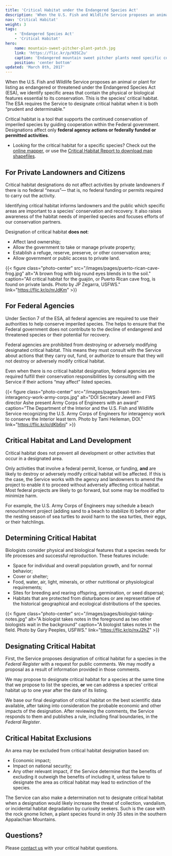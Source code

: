 ```yaml
---
title: 'Critical Habitat under the Endangered Species Act'
description: 'When the U.S. Fish and Wildlife Service proposes an animal or plant for listing as endangered or threatened under the Endangered Species Act, we identify specific areas that contain the physical or biological features essential to its conservation. This is the species’ “critical habitat.”'
nav: 'Critical Habitat'
weight: 3
tags:
    - 'Endangered Species Act'
    - 'Critical Habitat'
hero:
    name: mountain-sweet-pitcher-plant-patch.jpg
    link: 'https://flic.kr/p/H3SC2u'
    caption: 'Endangered mountain sweet pitcher plants need specific conditions to survive. Photo by Gary Peeples, USFWS.'
    position: 'center bottom'
updated: 'March 8th, 2017'
---
```


When the U.S. Fish and Wildlife Service proposes an animal or plant for listing as endangered or threatened under the Endangered Species Act (ESA), we identify specific areas that contain the physical or biological features essential to its conservation. This is the species’ critical habitat. The ESA requires the Service to designate critical habitat when it is both “prudent and determinable.”

Critical habitat is a tool that supports the continued conservation of imperiled species by guiding cooperation within the Federal government. Designations affect only **federal agency actions or federally funded or permitted activities**.

- Looking for the critical habitat for a specific species? Check out the [online mapper](http://fws.maps.arcgis.com/home/webmap/viewer.html?webmap=9d8de5e265ad4fe09893cf75b8dbfb77), or use the [Critical Habitat Report to download map shapefiles](http://ecos.fws.gov/ecp/report/table/critical-habitat.html).

## For Private Landowners and Citizens

Critical habitat designations do not affect activities by private landowners if there is no federal “nexus”— that is, no federal funding or permits required to carry out the activity.

Identifying critical habitat informs landowners and the public which specific areas are important to a species’ conservation and recovery. It also raises awareness of the habitat needs of imperiled species and focuses efforts of our conservation partners.

Designation of critical habitat **does not**:

  - Affect land ownership;
  - Allow the government to take or manage private property;
  - Establish a refuge, reserve, preserve, or other conservation area;
  - Allow government or public access to private land.  

{{< figure class="photo-center" src="/images/pages/puerto-rican-cave-frog.jpg" alt="A brown frog with big round eyes blends in to the soil." caption="All critical habitat for the guajón, or Puerto Rican cave frog, is found on private lands. Photo by JP Zegarra, USFWS." link="https://flic.kr/p/nrJdKm" >}}

## For Federal Agencies

Under Section 7 of the ESA, all federal agencies are required to use their authorities to help conserve imperiled species. The helps to ensure that the Federal government does not contribute to the decline of endangered and threatened species or their potential for recovery.

Federal agencies are prohibited from destroying or adversely modifying designated critical habitat. This means they must consult with the Service about actions that they carry out, fund, or authorize to ensure that they will not destroy or adversely modify critical habitat.

Even when there is no critical habitat designation, federal agencies are required fulfill their conservation responsibilities by consulting with the Service if their actions “may affect” listed species.

{{< figure class="photo-center" src="/images/pages/least-tern-interagency-work-army-corps.jpg" alt="DOI Secretary Jewell and FWS director Ashe present Army Corps of Engineers with an award" caption="The Department of the Interior and the U.S. Fish and Wildlife Service recognizing the U.S. Army Corps of Engineers for interagency work to conserve the Interior least tern. Photo by Tami Heileman, DOI." link="https://flic.kr/p/dKb6nj" >}}

## Critical Habitat and Land Development

Critical habitat does not prevent all development or other activities that occur in a designated area.

Only activities that involve a federal permit, license, or funding, **and** are likely to destroy or adversely modify critical habitat will be affected. If this is the case, the Service works with the agency and landowners to amend the project to enable it to proceed without adversely affecting critical habitat. Most federal projects are likely to go forward, but some may be modified to minimize harm.

For example, the U.S. Army Corps of Engineers may schedule a beach renourishment project (adding sand to a beach to stabilize it) before or after the nesting season of sea turtles to avoid harm to the sea turtles, their eggs, or their hatchlings.

## Determining Critical Habitat

Biologists consider physical and biological features that a species needs for life processes and successful reproduction. These features include:

  - Space for individual and overall population growth, and for normal behavior;
  - Cover or shelter;
  - Food, water, air, light, minerals, or other nutritional or physiological requirements;
  - Sites for breeding and rearing offspring, germination, or seed dispersal;
  - Habitats that are protected from disturbances or are representative of the historical geographical and ecological distributions of the species.

{{< figure class="photo-center" src="/images/pages/biologist-taking-notes.jpg" alt="A biologist takes notes in the foreground as two other biologists wait in the background" caption="A biologist takes notes in the field. Photo by Gary Peeples, USFWS." link="https://flic.kr/p/nxJ2hZ" >}}

## Designating Critical Habitat

First, the Service proposes designation of critical habitat for a species in the *Federal Register* with a request for public comments. We may modify a proposal as a result of information provided in those comments.

We may propose to designate critical habitat for a species at the same time that we propose to list the species, **or** we can address a species’ critical habitat up to one year after the date of its listing.

We base our final designation of critical habitat on the best scientific data available, after taking into consideration the probable economic and other impacts of the designation. After reviewing the comments, the Service responds to them and publishes a rule, including final boundaries, in the *Federal Register*.

## Critical Habitat Exclusions

An area may be excluded from critical habitat designation based on:

 - Economic impact;
 - Impact on national security;
 - Any other relevant impact, if the Service determine that the benefits of excluding it outweigh the benefits of including it, unless failure to designate the area as critical habitat may lead to extinction of the species.

The Service can also make a determination not to designate critical habitat when a designation would likely increase the threat of collection, vandalism, or incidental habitat degradation by curiosity seekers.  Such is the case with the rock gnome lichen, a plant species found in only 35 sites in the southern Appalachian Mountains.

## Questions?

Please <a href="javascript:void(0)" class="toggle-contact">contact us</a> with your critical habitat questions.
